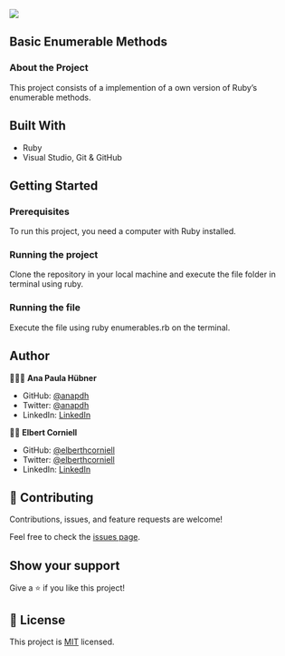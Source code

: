 
![](https://img.shields.io/badge/Microverse-blueviolet)


## Basic Enumerable Methods

### About the Project

This project consists of a implemention of a own version of Ruby’s enumerable methods.


## Built With

- Ruby
- Visual Studio, Git & GitHub


## Getting Started

### Prerequisites
To run this project, you need a computer with Ruby installed.

### Running the project
Clone the repository in your local machine and execute the file folder in terminal using ruby.

### Running the file
Execute the file using ruby enumerables.rb on the terminal.


## Author

👩🏼‍💻 **Ana Paula Hübner**

- GitHub: [@anapdh](https://github.com/anapdh)
- Twitter: [@anapdh](https://twitter.com/anapdh)
- LinkedIn: [LinkedIn](https://www.linkedin.com/in/ana-paula-hübner-7a9484181)

👨‍💻 **Elbert Corniell**

- GitHub: [@elberthcorniell](https://github.com/elberthcorniell)
- Twitter: [@elberthcorniell](https://twitter.com/elberthcorniell)
- LinkedIn: [LinkedIn](https://www.linkedin.com/in/elbert-corniell-989183159/)


## 🤝 Contributing

Contributions, issues, and feature requests are welcome!

Feel free to check the [issues page](https://github.com/anapdh/enumerable-methods/issues).


## Show your support

Give a ⭐️ if you like this project!


## 📝 License

This project is [MIT](./LICENSE) licensed.